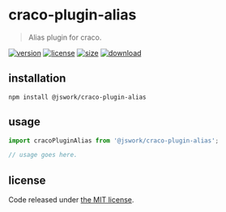 # craco-plugin-alias
> Alias plugin for craco.

[![version][version-image]][version-url]
[![license][license-image]][license-url]
[![size][size-image]][size-url]
[![download][download-image]][download-url]

## installation
```shell
npm install @jswork/craco-plugin-alias
```

## usage
```js
import cracoPluginAlias from '@jswork/craco-plugin-alias';

// usage goes here.
```

## license
Code released under [the MIT license](https://github.com/afeiship/craco-plugin-alias/blob/master/LICENSE.txt).

[version-image]: https://img.shields.io/npm/v/@jswork/craco-plugin-alias
[version-url]: https://npmjs.org/package/@jswork/craco-plugin-alias

[license-image]: https://img.shields.io/npm/l/@jswork/craco-plugin-alias
[license-url]: https://github.com/afeiship/craco-plugin-alias/blob/master/LICENSE.txt

[size-image]: https://img.shields.io/bundlephobia/minzip/@jswork/craco-plugin-alias
[size-url]: https://github.com/afeiship/craco-plugin-alias/blob/master/dist/craco-plugin-alias.min.js

[download-image]: https://img.shields.io/npm/dm/@jswork/craco-plugin-alias
[download-url]: https://www.npmjs.com/package/@jswork/craco-plugin-alias
